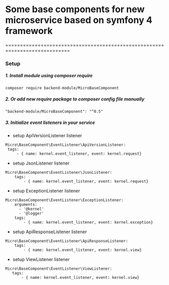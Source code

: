 # Some base components for new microservice based on symfony 4 framework
============================================================================

### Setup

##### 1. Install module using composer require

```
composer require backend-module/MicroBaseComponent
```
 
##### 2. Or add new require package to composer config file manually

```
"backend-module/MicroBaseComponent": "^0.5"
```

##### 3. Initialize event listeners in your service
* setup ApiVersionListener listener

```
Micro\BaseComponent\EventListener\ApiVersionListener:
 tags:
     - { name: kernel.event_listener, event: kernel.request}
```


 * setup JsonListener listener
 
```
Micro\BaseComponent\EventListener\JsonListener:
    tags:
        - { name: kernel.event_listener, event: kernel.request}

```

 * setup ExceptionListener listener
 
```
Micro\BaseComponent\EventListener\ExceptionListener:
    arguments:
      - '@kernel'
      - '@logger'
    tags:
        - { name: kernel.event_listener, event: kernel.exception}
```  

 * setup ApiResponseListener listener
 
```
Micro\BaseComponent\EventListener\ApiResponseListener:
    tags:
        - { name: kernel.event_listener, event: kernel.view}
```  
  
* setup ViewListener listener
  
 ```
Micro\BaseComponent\EventListener\ViewListener:
    tags:
        - { name: kernel.event_listener, event: kernel.view}
 ```  